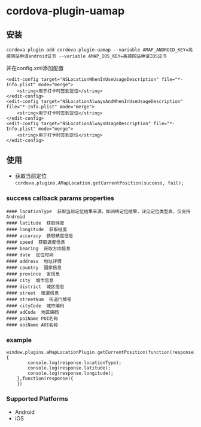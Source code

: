 # cordova-plugin-uamap

## 安装

    cordova plugin add cordova-plugin-uamap --variable AMAP_ANDROID_KEY=高德网站申请android证书 --variable AMAP_IOS_KEY=高德网站申请IOS证书

并在config.xml添加配置    
```
<edit-config target="NSLocationWhenInUseUsageDescription" file="*-Info.plist" mode="merge">
    <string>用于打卡时签到定位</string>
</edit-config>
<edit-config target="NSLocationAlwaysAndWhenInUseUsageDescription" file="*-Info.plist" mode="merge">
    <string>用于打卡时签到定位</string>
</edit-config>
<edit-config target="NSLocationAlwaysUsageDescription" file="*-Info.plist" mode="merge">
    <string>用于打卡时签到定位</string>
</edit-config>
```

## 使用
- 获取当前定位
`cordova.plugins.AMapLocation.getCurrentPosition(success, fail);`

### success callback params properties
	#### locationType  获取当前定位结果来源，如网络定位结果，详见定位类型表，仅支持Android
	#### latitude  获取纬度
	#### longitude  获取经度
	#### accuracy  获取精度信息
	#### speed  获取速度信息
	#### bearing  获取方向信息
	#### date  定位时间
	#### address  地址详情
	#### country  国家信息
	#### province  省信息
	#### city  城市信息
	#### district  城区信息
	#### street  街道信息
	#### streetNum  街道门牌号
	#### cityCode  城市编码
	#### adCode  地区编码
	#### poiName POI名称
	#### aoiName AOI名称

### example
	window.plugins.aMapLocationPlugin.getCurrentPosition(function(response){
			console.log(response.locationType);
			console.log(response.latitude);
			console.log(response.longitude);
		},function(response){
		})

### Supported Platforms
- Android
- iOS


